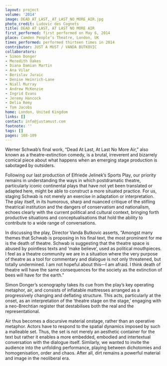 ```yaml
---
layout: project
volume: '2014'
image: DEAD_AT_LAST,_AT_LAST_NO_MORE_AIR.jpg
photo_credit: Ludovic des Cognets
title: DEAD AT LAST, AT LAST NO MORE AIR
first_performed: first performed on May 6, 2014
place: Camden People’s Theatre, London, UK
times_performed: performed thirteen times in 2014
contributor: JUST A MUST / VANDA BUTKOVIC
collaborators:
- Simon Donger
- Meredith Oakes
- Diana Damian Martin
- Ana Vilar
- Berislav Juraic
- Denise Heinrich-Lane
- Niall Murray
- Andrew McKenzie
- Ingrid Evans
- Jeremy Hancock
- Delia Remy
- Tom Jacobs
home: London, United Kingdom
links: []
contact: info@justamust.com
footnote: ''
tags: []
pages: 108-109
---
```


Werner Schwab’s final work, “Dead At Last, At Last No More Air,” also known as a theatre-extinction comedy, is a brutal, irreverent and bizarrely comical piece about what happens when an emerging stage production is sabotaged by outsiders.

Following our last production of Elfriede Jelinek’s Sports Play, our priority remains in understanding the ways in which postdramatic theatre, particularly iconic continental plays that have not yet been translated or adapted here, might be able to construct a more situated practice. For us, staging Schwab is not merely an exercise in adaptation or interpretation. The play itself, in its humorous, sharp and nuanced critique of the stifling theatrical institution and the dangers of conservatism and nationalism, echoes clearly with the current political and cultural context, bringing forth productive situations and conceptualisations that hold the ability to contribute to a wide range of conversations.

In discussing the play, Director Vanda Butkovic asserts, “Amongst many themes that Schwab is proposing in his final text, the most prominent for me is the death of theatre. Schwab is suggesting that the theatre space is abused by pointless texts and ‘make believe’, used as political mouthpieces. I feel as a theatre community we are in a situation where the very purpose of theatre as a tool for commentary and dialogue is not only threatened, but totally undermined. I am not hopeful about this—I am afraid. I think death of theatre will have the same consequences for the society as the extinction of bees will have for the earth.”

Simon Donger’s scenography takes its cue from the play’s key operating metaphor, air, and consists of inflatable mattresses arranged as a progressively changing and deflating structure. This acts, particularly at the onset, as an interpretation of the ‘theatre stage on the stage,’ engaging with a neo-Brechtian register that destabilises both the real and the representational.

Air thus becomes a discursive material onstage, rather than an operative metaphor. Actors have to respond to the spatial dynamics imposed by such a malleable set. Thus, the set is not merely an aesthetic container for the text but rather it enables a more embedded, embodied and intertextual conversation with the dialogue itself. Similarly, we wanted to invite the audience into the unfolding performance, playing between dichotomies and homogenisation, order and chaos. After all, dirt remains a powerful material and image in the neoliberal era.
